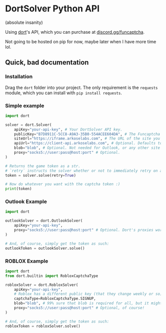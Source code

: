 # DortSolver Python API
(absolute insanity)

Using [dort](https://github.com/discord-trollering)'s API, which you can purchase at [discord.gg/funcaptcha](https://discord.gg/funcaptcha).

Not going to be hosted on pip for now, maybe later when I have more time lol.



## Quick, bad documentation

### Installation
Drag the `dort` folder into your project. The only requirement is the `requests` module, which you can install with `pip install requests`.

### Simple example
```python
import dort

solver = dort.Solver(
    apiKey="your-api-key", # Your DortSolver API key.
    publicKey="B7D8911C-5CC8-A9A3-35B0-554ACEE604DA", # The Funcaptcha public key of the website you wish to solve on.
    siteUrl="https://iframe.arkoselabs.com", # The URL of the site you are wishing to solve on (e.g. https://iframe.arkoselabs.com for outlook)
    apiUrl="https://client-api.arkoselabs.com", # Optional. Defaults to https://client-api.arkoselabs.com/.
    blob="blob", # Optional. Not needed for Outlook, or any other site I've tried besides ROBLOX.
    proxy="socks5://user:pass@host:port" # Optional.
)

# Returns the game token as a str.
# `retry` instructs the solver whether or not to immediately retry on a failed solve attempt.
token = solver.solve(retry=True)

# Now do whatever you want with the captcha token :)
print(token)
```

### Outlook Example
```python
import dort

outlookSolver = dort.OutlookSolver(
    apiKey="your-api-key",
    proxy="socks5://user:pass@host:port" # Optional. Dort's proxies work best for Outlook, but ig you can use your own?
)

# And, of course, simply get the token as such:
outlookToken = outlookSolver.solve()
```

### ROBLOX Example
```python
import dort
from dort.builtin import RobloxCaptchaType

robloxSolver = dort.RobloxSolver(
    apiKey="your-api-key",
    # Roblox has a different public key (that they change weekly or so) for each task, this will automatically fetch them for you!
    captchaType=RobloxCaptchaType.SIGNUP,
    blob="blob", # 99% sure that blob is required for all, but it might not be for some.
    proxy="socks5://user:pass@host:port" # Optional, of course!
)

# And, of course, simply get the token as such:
robloxToken = robloxSolver.solve()
```
